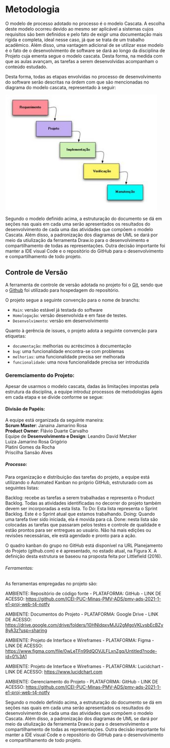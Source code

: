 
# Metodologia

O modelo de processo adotado no processo é o modelo Cascata. A escolha deste modelo ocorreu devido ao mesmo ser aplicável a sistemas cujos requisitos são bem definidos e pelo fato de exigir uma documentação mais rígida e completa, ideal nesse caso, já que se trata de um trabalho acadêmico. Além disso, uma vantagem adicional de se utilizar esse modelo é o fato de o desenvolvimento de software se dará ao longo da disciplina de Projeto cuja ementa segue o modelo cascata. Desta forma, na medida com que as aulas avançam, as tarefas a serem desenvolvidas acompanham o conteúdo estudado.

Desta forma, todas as etapas envolvidas no processo de desenvolvimento do software serão descritas na órdem com que são mencionadas no diagrama do modelo cascata, representado à seguir:

![Modelo Cascata](img/cascata.jpg)

Segundo o modelo definido acima, a estruturação do documento se dá em seções nas quais em cada uma serão apresentados os resultados do desenvolvimento de cada uma das atividades que compõem o modelo Cascata. Além disso, a padronização dos diagramas de UML se dará por meio da utiulização da ferramenta Draw.io para o desenvolvimento e compartilhamento de todas as representações. Outra decisão importante foi manter a IDE visual Code e o repositório do GitHub para o desenvolvimento e compartilhamento de todo projeto.

## Controle de Versão

A ferramenta de controle de versão adotada no projeto foi  o
[Git](https://git-scm.com/), sendo que o [Github](https://github.com)
foi utilizado para hospedagem do repositório.

O projeto segue a seguinte convenção para o nome de branchs:

- `Main`: versão estável já testada do software
- `Homologação`: versão desenvolvida e em fase de testes.
- `Desenvolvimento`: versão em desenvolvimento


Quanto à gerência de issues, o projeto adota a seguinte convenção para
etiquetas:

- `documentação`: melhorias ou acréscimos à documentação
- `bug`: uma funcionalidade encontra-se com problemas
- `melhorias`: uma funcionalidade precisa ser melhorada
- `funcionalidade`: uma nova funcionalidade precisa ser introduzida

### Geremciamento do Projeto:

Apesar de usarmos o modelo cascata, dadas às limitações impostas pela estrutura da disciplina, a equipe introduz processos de metodologias ágeis em cada etapa e se divide conforme se segue:

#### Divisão de Papéis:

A equipe está organizada da seguinte maneira:<br/>
**Scrum Master**: Janaina Jamarino Rosa <br/>
**Product Owner**: Flávio Duarte Carvalho <br/>
Equipe de **Desenvolvimento e Design**:
Leandro David Metzker <br/>
Luiza Jamarino Rosa Grigório <br/>
Platini Gomes da Rocha <br/>
Priscilha Sansão Alves

##### Processo:

Para organização e distribuição das tarefas do projeto, a equipe está utilizando o Automated Kanban no próprio GitHub, estruturado com as seguintes listas: 

Backlog: recebe as tarefas a serem trabalhadas e representa o Product Backlog. Todas as atividades identificadas no decorrer do projeto também devem ser incorporadas a esta lista.
To Do: Esta lista representa o Sprint Backlog. Este é o Sprint atual que estamos trabalhando.
Doing: Quando uma tarefa tiver sido iniciada, ela é movida para cá.
Done: nesta lista são colocadas as tarefas que passaram pelos testes e controle de qualidade e estão prontos para ser entregues ao usuário. Não há mais edições ou revisões necessárias, ele está agendado e pronto para a ação.

O quadro kanban do grupo no GitHub está disponível na URL Planejamento do Projeto (github.com) e é apresentado, no estado atual, na Figura X. A definição desta estrutura se baseou na proposta feita por Littlefield (2016).


###### Ferramentas:

As ferramentas empregadas no projeto são:

AMBIENTE: Repositório de código fonte - PLATAFORMA: GitHub - LINK DE ACESSO: https://github.com/ICEI-PUC-Minas-PMV-ADS/pmv-ads-2021-1-e1-proj-web-t4-notfy

AMBIENTE: Documentos do Projeto - PLATAFORMA: Google Drive - LINK DE ACESSO: https://drive.google.com/drive/folders/10HNldqxvMJU2gMgoVKLvsbEcBZy8yA3z?usp=sharing

AMBIENTE: Projeto de Interface e Wireframes - PLATAFORMA: Figma - LINK DE ACESSO: https://www.figma.com/file/0wLeTFn99dQOVJLFLxnZgq/Untitled?node-id=0%3A1

AMBIENTE: Projeto de Interface e Wireframes - PLATAFORMA: Lucidchart - LINK DE ACESSO: https://www.lucidchart.com

AMBIENTE: Gerenciamento do Projeto - PLATAFORMA: GitHub - LINK DE ACESSO: https://github.com/ICEI-PUC-Minas-PMV-ADS/pmv-ads-2021-1-e1-proj-web-t4-notfy



Segundo o modelo definido acima, a estruturação do documento se dá em seções nas quais em cada uma serão apresentados os resultados do desenvolvimento de cada uma das atividades que compõem o modelo Cascata. Além disso, a padronização dos diagramas de UML se dará por meio da utiulização da ferramenta Draw.io para o desenvolvimento e compartilhamento de todas as representações. Outra decisão importante foi manter a IDE visual Code e o repositório do GitHub para o desenvolvimento e compartilhamento de todo projeto.


